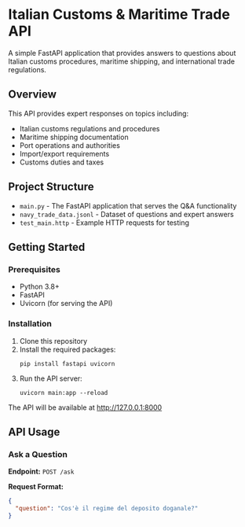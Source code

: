 # Italian Customs & Maritime Trade API

A simple FastAPI application that provides answers to questions about Italian customs procedures, maritime shipping, and international trade regulations.

## Overview

This API provides expert responses on topics including:
- Italian customs regulations and procedures
- Maritime shipping documentation
- Port operations and authorities
- Import/export requirements
- Customs duties and taxes

## Project Structure

- `main.py` - The FastAPI application that serves the Q&A functionality
- `navy_trade_data.jsonl` - Dataset of questions and expert answers
- `test_main.http` - Example HTTP requests for testing

## Getting Started

### Prerequisites

- Python 3.8+
- FastAPI
- Uvicorn (for serving the API)

### Installation

1. Clone this repository
2. Install the required packages:
   ```
   pip install fastapi uvicorn
   ```
3. Run the API server:
   ```
   uvicorn main:app --reload
   ```

The API will be available at http://127.0.0.1:8000

## API Usage

### Ask a Question

**Endpoint:** `POST /ask`

**Request Format:**
```json
{
  "question": "Cos'è il regime del deposito doganale?"
}
```